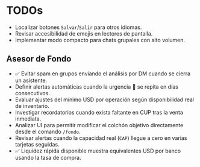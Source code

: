 # TODOs

- Localizar botones `Salvar`/`Salir` para otros idiomas.
- Revisar accesibilidad de emojis en lectores de pantalla.
- Implementar modo compacto para chats grupales con alto volumen.

## Asesor de Fondo

- ✅ Evitar spam en grupos enviando el análisis por DM cuando se cierra un asistente.
- Definir alertas automáticas cuando la urgencia 🔴 se repita en días consecutivos.
- Evaluar ajustes del mínimo USD por operación según disponibilidad real de inventario.
- Investigar recordatorios cuando exista faltante en CUP tras la venta inmediata.
- Analizar UI para permitir modificar el colchón objetivo directamente desde el comando `/fondo`.
- Revisar alertas cuando la capacidad real (`CAP`) llegue a cero en varias tarjetas seguidas.
- ✅ Liquidez rápida disponible muestra equivalentes USD por banco usando la tasa de compra.
